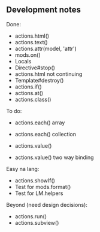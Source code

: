 Development notes
-----------------

Done:

 * actions.html()
 * actions.text()
 * actions.attr(model, 'attr')
 * mods.on()
 * Locals
 * Directive#stop()
 * actions.html not continuing
 * Template#destroy()
 * actions.if()
 * actions.at()
 * actions.class()

To do:

 * actions.each() array
 * actions.each() collection

 * actions.value()
 * actions.value() two way binding

Easy na lang:

 * actions.showIf()
 * Test for mods.format()
 * Test for LM.helpers

Beyond (need design decisions):

 * actions.run()
 * actions.subview()

